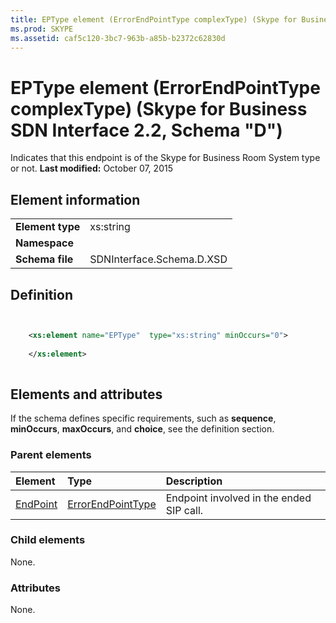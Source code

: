 ```yaml
---
title: EPType element (ErrorEndPointType complexType) (Skype for Business SDN Interface 2.2, Schema "D")
ms.prod: SKYPE
ms.assetid: caf5c120-3bc7-963b-a85b-b2372c62830d
---
```



# EPType element (ErrorEndPointType complexType) (Skype for Business SDN Interface 2.2, Schema "D")
Indicates that this endpoint is of the Skype for Business Room System type or not. 
 **Last modified:** October 07, 2015
  
    
    


## Element information


|||
|:-----|:-----|
|**Element type**|xs:string |
|**Namespace**||
|**Schema file**|SDNInterface.Schema.D.XSD |
   

## Definition


```XML


    <xs:element name="EPType"  type="xs:string" minOccurs="0">
    
    </xs:element>
  
```


## Elements and attributes

If the schema defines specific requirements, such as **sequence**, **minOccurs**, **maxOccurs**, and **choice**, see the definition section. 
  
    
    

### Parent elements



|**Element**|**Type**|**Description**|
|:-----|:-----|:-----|
| [EndPoint](endpoint-element-errortype-complextype.md)| [ErrorEndPointType](errorendpointtype-complextype.md)|Endpoint involved in the ended SIP call. |
   

### Child elements

None. 
  
    
    

### Attributes

None. 
  
    
    

